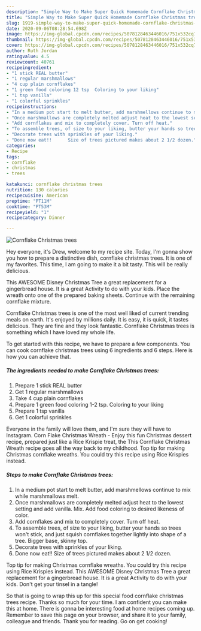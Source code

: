 ```yaml
---
description: "Simple Way to Make Super Quick Homemade Cornflake Christmas trees"
title: "Simple Way to Make Super Quick Homemade Cornflake Christmas trees"
slug: 1919-simple-way-to-make-super-quick-homemade-cornflake-christmas-trees
date: 2020-09-06T08:28:54.698Z
image: https://img-global.cpcdn.com/recipes/5078128463446016/751x532cq70/cornflake-christmas-trees-recipe-main-photo.jpg
thumbnail: https://img-global.cpcdn.com/recipes/5078128463446016/751x532cq70/cornflake-christmas-trees-recipe-main-photo.jpg
cover: https://img-global.cpcdn.com/recipes/5078128463446016/751x532cq70/cornflake-christmas-trees-recipe-main-photo.jpg
author: Ruth Jordan
ratingvalue: 4.5
reviewcount: 40761
recipeingredient:
- "1 stick REAL butter"
- "1 regular marshmallows"
- "4 cup plain cornflakes"
- "1 green food coloring 12 tsp  Coloring to your liking"
- "1 tsp vanilla"
- "1 colorful sprinkles"
recipeinstructions:
- "In a medium pot start to melt butter, add marshmellows continue to mix while marshmallows melt."
- "Once marshmallows are completely melted adjust heat to the lowest setting and add vanilla. Mix. Add food coloring to desired likeness of color."
- "Add cornflakes and mix to completely cover. Turn off heat."
- "To assemble trees, of size to your liking, butter your hands so trees won&#39;t stick, and  just squish cornflakes together lightly into shape of a tree.  Bigger base, skinny top."
- "Decorate trees with sprinkles of your liking."
- "Done now eat!!      Size of trees pictured makes about 2 1/2 dozen."
categories:
- Recipe
tags:
- cornflake
- christmas
- trees

katakunci: cornflake christmas trees 
nutrition: 130 calories
recipecuisine: American
preptime: "PT11M"
cooktime: "PT53M"
recipeyield: "1"
recipecategory: Dinner

---
```



![Cornflake Christmas trees](https://img-global.cpcdn.com/recipes/5078128463446016/751x532cq70/cornflake-christmas-trees-recipe-main-photo.jpg)

Hey everyone, it's Drew, welcome to my recipe site. Today, I'm gonna show you how to prepare a distinctive dish, cornflake christmas trees. It is one of my favorites. This time, I am going to make it a bit tasty. This will be really delicious.

This AWESOME Disney Christmas Tree a great replacement for a gingerbread house. It is a great Activity to do with your kids. Place the wreath onto one of the prepared baking sheets. Continue with the remaining cornflake mixture.

Cornflake Christmas trees is one of the most well liked of current trending meals on earth. It's enjoyed by millions daily. It is easy, it is quick, it tastes delicious. They are fine and they look fantastic. Cornflake Christmas trees is something which I have loved my whole life.


To get started with this recipe, we have to prepare a few components. You can cook cornflake christmas trees using 6 ingredients and 6 steps. Here is how you can achieve that.

<!--inarticleads1-->

##### The ingredients needed to make Cornflake Christmas trees:

1. Prepare 1 stick REAL butter
1. Get 1 regular marshmallows
1. Take 4 cup plain cornflakes
1. Prepare 1 green food coloring 1-2 tsp.  Coloring to your liking
1. Prepare 1 tsp vanilla
1. Get 1 colorful sprinkles


Everyone in the family will love them, and I&#39;m sure they will have to Instagram. Corn Flake Christmas Wreath - Enjoy this fun Christmas dessert recipe, prepared just like a Rice Krispie treat, the This Cornflake Christmas Wreath recipe goes all the way back to my childhood. Top tip for making Christmas cornflake wreaths. You could try this recipe using Rice Krispies instead. 

<!--inarticleads2-->

##### Steps to make Cornflake Christmas trees:

1. In a medium pot start to melt butter, add marshmellows continue to mix while marshmallows melt.
1. Once marshmallows are completely melted adjust heat to the lowest setting and add vanilla. Mix. Add food coloring to desired likeness of color.
1. Add cornflakes and mix to completely cover. Turn off heat.
1. To assemble trees, of size to your liking, butter your hands so trees won&#39;t stick, and  just squish cornflakes together lightly into shape of a tree.  Bigger base, skinny top.
1. Decorate trees with sprinkles of your liking.
1. Done now eat!!      Size of trees pictured makes about 2 1/2 dozen.


Top tip for making Christmas cornflake wreaths. You could try this recipe using Rice Krispies instead. This AWESOME Disney Christmas Tree a great replacement for a gingerbread house. It is a great Activity to do with your kids. Don&#39;t get your tinsel in a tangle! 

So that is going to wrap this up for this special food cornflake christmas trees recipe. Thanks so much for your time. I am confident you can make this at home. There is gonna be interesting food at home recipes coming up. Remember to save this page on your browser, and share it to your family, colleague and friends. Thank you for reading. Go on get cooking!
